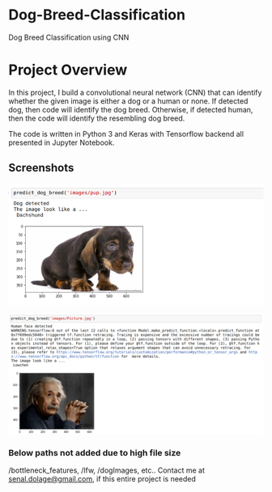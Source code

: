 # Dog-Breed-Classification
Dog Breed Classification using CNN

# Project Overview
In this project, I build a convolutional neural network (CNN) that can identify whether the given image is either a dog or a human or none. If detected dog, then code will identify the dog breed. Otherwise, if detected human, then the code will identify the resembling dog breed.

The code is written in Python 3 and Keras with Tensorflow backend all presented in Jupyter Notebook.

## Screenshots
![Screenshot](example-3.png)

![Screenshot](example-2.png)


### Below paths not added due to high file size
/bottleneck_features, /lfw, /dogImages, etc..
Contact me at senal.dolage@gmail.com, if this entire project is needed 
